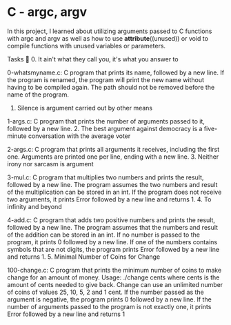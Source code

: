 # C - argc, argv
In this project, I learned about utilizing arguments passed to C functions with argc and argv as well as how to use __attribute__((unused)) or void to compile functions with unused variables or parameters.

Tasks 📃
0. It ain't what they call you, it's what you answer to

0-whatsmyname.c: C program that prints its name, followed by a new line.
If the program is renamed, the program will print the new name without having to be compiled again.
The path should not be removed before the name of the program.
1. Silence is argument carried out by other means

1-args.c: C program that prints the number of arguments passed to it, followed by a new line.
2. The best argument against democracy is a five-minute conversation with the average voter

2-args.c: C program that prints all arguments it receives, including the first one.
Arguments are printed one per line, ending with a new line.
3. Neither irony nor sarcasm is argument

3-mul.c: C program that multiplies two numbers and prints the result, followed by a new line.
The program assumes the two numbers and result of the multiplication can be stored in an int.
If the program does not receive two arguments, it prints Error followed by a new line and returns 1.
4. To infinity and beyond

4-add.c: C program that adds two positive numbers and prints the result, followed by a new line.
The program assumes that the numbers and result of the addition can be stored in an int.
If no number is passed to the program, it prints 0 followed by a new line.
If one of the numbers contains symbols that are not digits, the program prints Error followed by a new line and returns 1.
5. Minimal Number of Coins for Change

100-change.c: C program that prints the minimum number of coins to make change for an amount of money.
Usage: ./change cents where cents is the amount of cents needed to give back.
Change can use an unlimited number of coins of values 25, 10, 5, 2 and 1 cent.
If the number passed as the argument is negative, the program prints 0 followed by a new line.
If the number of arguments passed to the program is not exactly one, it prints Error followed by a new line and returns 1
